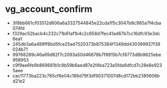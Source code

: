 vg_account_confirm
==================

- 3f8bb661cf03512d606a6a3327544845e22cda1f5c3047b8c985a7f4cba074fd
- f329ac52bacb4c232c71b61af1b4c2c658d7fec41ad67b7cc16dfc93e3dc6ea1
- 245db3a6a489ff8bd5fce25ad7020373b875384f1349dd430399937f38024b71
- 99768289c46a69d82f7c2093a50d46678b7f8915b7cf8773d8b9625ebe958953
- c9f9ae6fe9b869661b1c9b59b6aed87e2f4ba723a5fda6dfcd7c28e8e9235aee
- cac11773ba223c785cf6e04c186d79f3df90371007d8cd172bb2385606bd21e2

